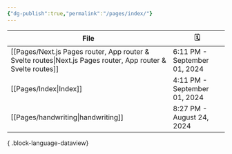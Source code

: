 ```yaml
---
{"dg-publish":true,"permalink":"/pages/index/"}
---
```


| File                                                                                                            | 🗓️                          |
| --------------------------------------------------------------------------------------------------------------- | ---------------------------- |
| [[Pages/Next.js Pages router, App router & Svelte routes\|Next.js Pages router, App router & Svelte routes]] | 6:11 PM - September 01, 2024 |
| [[Pages/Index\|Index]]                                                                                       | 4:11 PM - September 01, 2024 |
| [[Pages/handwriting\|handwriting]]                                                                           | 8:27 PM - August 24, 2024    |

{ .block-language-dataview}

